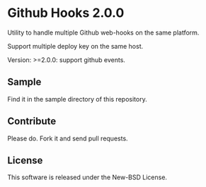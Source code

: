 Github Hooks 2.0.0
============

Utility to handle multiple Github web-hooks on the same platform.

Support multiple deploy key on the same host.

Version: >=2.0.0: support github events.

Sample
---------

Find it in the sample directory of this repository.


Contribute
---------

Please do. Fork it and send pull requests.


License
---------

This software is released under the New-BSD License.